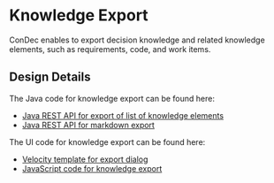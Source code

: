 # Knowledge Export

ConDec enables to export decision knowledge and related knowledge elements, such as requirements, code, and work items.

## Design Details

The Java code for knowledge export can be found here:

- [Java REST API for export of list of knowledge elements](../../src/main/java/de/uhd/ifi/se/decision/management/jira/rest/KnowledgeRest.java)
- [Java REST API for markdown export](../../src/main/java/de/uhd/ifi/se/decision/management/jira/rest/ViewRest.java)

The UI code for knowledge export can be found here:

- [Velocity template for export dialog](../../src/main/resources/templates/dialogs/exportDialog.vm)
- [JavaScript code for knowledge export](../../src/main/resources/js/condec.export.js)